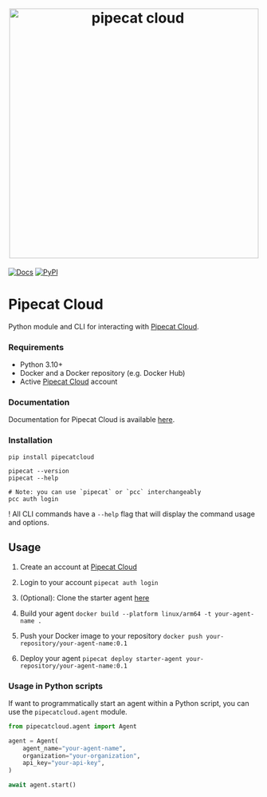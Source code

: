 
<h1><div align="center">
 <img alt="pipecat cloud" width="500px" height="auto" src="./pipecat-cloud.png">
</div></h1>


[![Docs](https://img.shields.io/badge/documentation-blue)](https://docs.pipecat.cloud)
[![PyPI](https://img.shields.io/pypi/v/pipecatcloud)](https://pypi.org/project/pipecatcloud)

# Pipecat Cloud

Python module and CLI for interacting with [Pipecat Cloud](https://pipecat.cloud).

### Requirements

- Python 3.10+
- Docker and a Docker repository (e.g. Docker Hub)
- Active [Pipecat Cloud](https://dashboard.pipecat.cloud)
 account

### Documentation

Documentation for Pipecat Cloud is available [here](https://docs.pipecat.cloud).

### Installation

```shell
pip install pipecatcloud

pipecat --version
pipecat --help

# Note: you can use `pipecat` or `pcc` interchangeably
pcc auth login
```

! All CLI commands have a `--help` flag that will display the command usage and options.

## Usage

1. Create an account at [Pipecat Cloud](https://pipecat.cloud)

2. Login to your account `pipecat auth login`

3. (Optional): Clone the starter agent [here](https://github.com/pipecat-ai/pipecat-cloud-starter-agent)

4. Build your agent `docker build --platform linux/arm64 -t your-agent-name .`

5. Push your Docker image to your repository `docker push your-repository/your-agent-name:0.1`

6. Deploy your agent `pipecat deploy starter-agent your-repository/your-agent-name:0.1`

### Usage in Python scripts

If want to programmatically start an agent within a Python script, you can use the `pipecatcloud.agent` module.

```python
from pipecatcloud.agent import Agent

agent = Agent(
    agent_name="your-agent-name",
    organization="your-organization",
    api_key="your-api-key",
)

await agent.start()
```